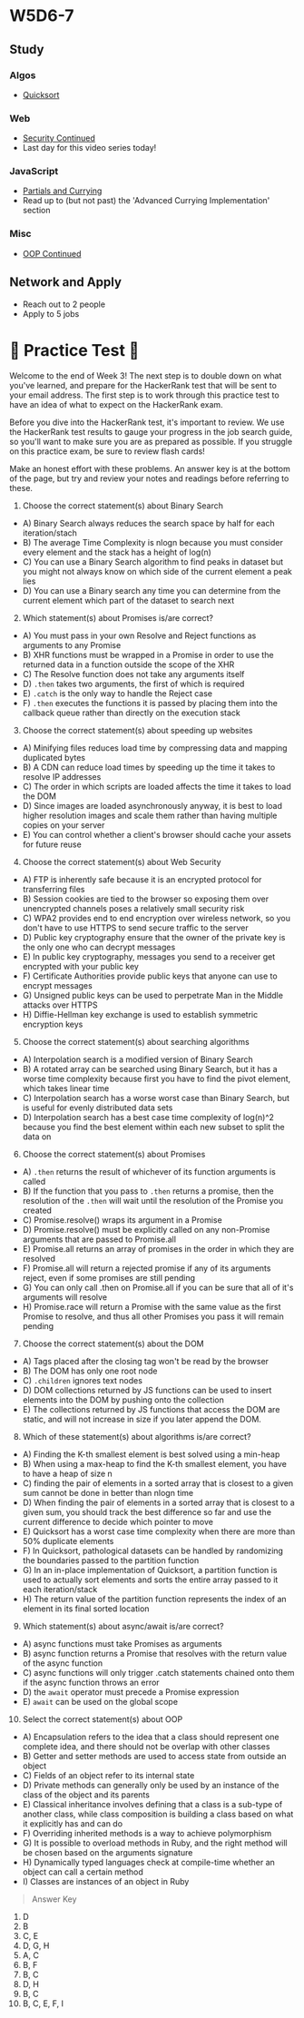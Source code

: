 # W5D6-7

## Study

### Algos

* [Quicksort](https://www.geeksforgeeks.org/quick-sort/)

### Web

* [Security Continued](https://www.youtube.com/watch?v=zlTVcNxg38c)
* Last day for this video series today!

### JavaScript

* [Partials and Currying](https://javascript.info/currying-partials)
* Read up to (but not past) the 'Advanced Currying Implementation' section

### Misc

* [OOP Continued](https://www.youtube.com/watch?v=lbXsrHGhBAU)

## Network and Apply

* Reach out to 2 people
* Apply to 5 jobs

# 🚨 Practice Test 🚨 

Welcome to the end of Week 3! The next step is to double down on what you've learned, and prepare for the HackerRank test that will be sent to your email address. The first step is to work through this practice test to have an idea of what to expect on the HackerRank exam.

Before you dive into the HackerRank test, it's important to review. We use the HackerRank test results to gauge your progress in the job search guide, so you'll want to make sure you are as prepared as possible. If you struggle on this practice exam, be sure to review flash cards!

Make an honest effort with these problems. An answer key is at the bottom of the page, but try and review your notes and readings before referring to these. 

1. Choose the correct statement(s) about Binary Search
  * A) Binary Search always reduces the search space by half for each iteration/stach
  * B) The average Time Complexity is nlogn because you must consider every element and the stack has a height of log(n)
  * C) You can use a Binary Search algorithm to find peaks in dataset but you might not always know on which side of the current element a peak lies
  * D) You can use a Binary search any time you can determine from the current element which part of the dataset to search next
2. Which statement(s) about Promises is/are correct?
  * A) You must pass in your own Resolve and Reject functions as arguments to any Promise
  * B) XHR functions must be wrapped in a Promise in order to use the returned data in a function outside the scope of the XHR
  * C) The Resolve function does not take any arguments itself
  * D) `.then` takes two arguments, the first of which is required
  * E) `.catch` is the only way to handle the Reject case
  * F) `.then` executes the functions it is passed by placing them into the callback queue rather than directly on the execution stack
3. Choose the correct statement(s) about speeding up websites
  * A) Minifying files reduces load time by compressing data and mapping duplicated bytes
  * B) A CDN can reduce load times by speeding up the time it takes to resolve IP addresses
  * C) The order in which scripts are loaded affects the time it takes to load the DOM
  * D) Since images are loaded asynchronously anyway, it is best to load higher resolution images and scale them rather than having multiple copies on your server
  * E) You can control whether a client's browser should cache your assets for future reuse
4. Choose the correct statement(s) about Web Security
  * A) FTP is inherently safe because it is an encrypted protocol for transferring files
  * B) Session cookies are tied to the browser so exposing them over unencrypted channels poses a relatively small security risk
  * C) WPA2 provides end to end encryption over wireless network, so you don't have to use HTTPS to send secure traffic to the server
  * D) Public key cryptography ensure that the owner of the private key is the only one who can decrypt messages
  * E) In public key cryptography, messages you send to a receiver get encrypted with your public key
  * F) Certificate Authorities provide public keys that anyone can use to encrypt messages
  * G) Unsigned public keys can be used to perpetrate Man in the Middle attacks over HTTPS
  * H) Diffie-Hellman key exchange is used to establish symmetric encryption keys
  
5. Choose the correct statement(s) about searching algorithms
  * A) Interpolation search is a modified version of Binary Search
  * B) A rotated array can be searched using Binary Search, but it has a worse time complexity because first you have to find the pivot element, which takes linear time
  * C) Interpolation search has a worse worst case than Binary Search, but is useful for evenly distributed data sets
  * D) Interpolation search has a best case time complexity of log(n)^2 because you find the best element within each new subset to split the data on
6. Choose the correct statement(s) about Promises
  * A) `.then` returns the result of whichever of its function arguments is called
  * B) If the function that you pass to `.then` returns a promise, then the resolution of the `.then` will wait until the resolution of the Promise you created
  * C) Promise.resolve() wraps its argument in a Promise
  * D) Promise.resolve() must be explicitly called on any non-Promise arguments that are passed to Promise.all
  * E) Promise.all returns an array of promises in the order in which they are resolved
  * F) Promise.all will return a rejected promise if any of its arguments reject, even if some promises are still pending
  * G) You can only call .then on Promise.all if you can be sure that all of it's arguments will resolve
  * H) Promise.race will return a Promise with the same value as the first Promise to resolve, and thus all other Promises you pass it will remain pending
7. Choose the correct statement(s) about the DOM
  * A) Tags placed after the closing </body> tag won't be read by the browser
  * B) The DOM has only one root node
  * C) `.children` ignores text nodes
  * D) DOM collections returned by JS functions can be used to insert elements into the DOM by pushing onto the collection
  * E) The collections returned by JS functions that access the DOM are static, and will not increase in size if you later append the DOM.
8. Which of these statement(s) about algorithms is/are correct?
  * A) Finding the K-th smallest element is best solved using a min-heap
  * B) When using a max-heap to find the K-th smallest element, you have to have a heap of size n
  * C) finding the pair of elements in a sorted array that is closest to a given sum cannot be done in better than nlogn time
  * D) When finding the pair of elements in a sorted array that is closest to a given sum, you should track the best difference so far and use the current difference to decide which pointer to move
  * E) Quicksort has a worst case time complexity when there are more than 50% duplicate elements
  * F) In Quicksort, pathological datasets can be handled by randomizing the boundaries passed to the partition function
  * G) In an in-place implementation of Quicksort, a partition function is used to actually sort elements and sorts the entire array passed to it each iteration/stack
  * H) The return value of the partition function represents the index of an element in its final sorted location
9. Which statement(s) about async/await is/are correct?
  * A) async functions must take Promises as arguments
  * B) async function returns a Promise that resolves with the return value of the async function
  * C) async functions will only trigger .catch statements chained onto them if the async function throws an error
  * D) the `await` operator must precede a Promise expression
  * E) `await` can be used on the global scope
10. Select the correct statement(s) about OOP
  * A) Encapsulation refers to the idea that a class should represent one complete idea, and there should not be overlap with other classes
  * B) Getter and setter methods are used to access state from outside an object
  * C) Fields of an object refer to its internal state
  * D) Private methods can generally only be used by an instance of the class of the object and its parents
  * E) Classical inheritance involves defining that a class is a sub-type of another class, while class composition is building a class based on what it explicitly has and can do
  * F) Overriding inherited methods is a way to achieve polymorphism
  * G) It is possible to overload methods in Ruby, and the right method will be chosen based on the arguments signature
  * H) Dynamically typed languages check at compile-time whether an object can call a certain method
  * I) Classes are instances of an object in Ruby


>Answer Key
1) D
2) B
3) C, E
4) D, G, H
5) A, C
6) B, F
7) B, C
8) D, H
9) B, C
10) B, C, E, F, I
